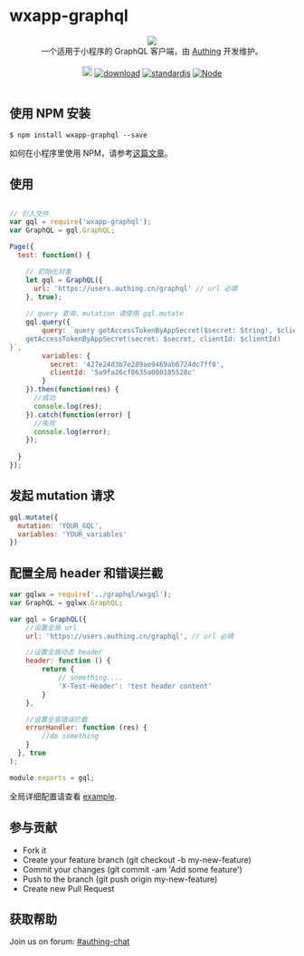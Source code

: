 # wxapp-graphql

<div align=center><img src="https://files.authing.co/authing-console/authing-logo-new-20210924.svg"></div>
<div align=center>一个适用于小程序的 GraphQL 客户端，由 <a href="https://authing.cn" target="_blank">Authing</a> 开发维护。</div>
<br/>
<div align="center">
  <a href="https://badge.fury.io/js/wxapp-graphql"><img src="https://badge.fury.io/js/wxapp-graphql.svg" alt="npm version" height="18"></a>
  <a href="https://npmcharts.com/compare/wxapp-graphql" target="_blank"><img src="https://img.shields.io/npm/dm/wxapp-graphql" alt="download"></a>
  <a href="https://standardjs.com" target="_blank"><img src="https://img.shields.io/badge/code_style-standard-brightgreen.svg" alt="standardjs"></a>
  <a href="javascript:;" target="_blank"><img src="https://img.shields.io/badge/node-%3E=12-green.svg" alt="Node"></a>
</div>
<br/>

## 使用 NPM 安装

``` shell
$ npm install wxapp-graphql --save
```

如何在小程序里使用 NPM，请参考[这篇文章](https://developers.weixin.qq.com/miniprogram/dev/devtools/npm.html)。

## 使用

``` javascript

// 引入文件
var gql = require('wxapp-graphql');
var GraphQL = gql.GraphQL;

Page({
  test: function() {

    // 初始化对象
    let gql = GraphQL({
      url: 'https://users.authing.cn/graphql' // url 必填 
    }, true);
    
    // query 查询，mutation 请使用 gql.mutate
    gql.query({
        query: `query getAccessTokenByAppSecret($secret: String!, $clientId: String!){
    getAccessTokenByAppSecret(secret: $secret, clientId: $clientId)
}`,
        variables: {
          secret: '427e24d3b7e289ae9469ab6724dc7ff0',
          clientId: '5a9fa26cf8635a000185528c'
        }
    }).then(function(res) {
      //成功
      console.log(res);
    }).catch(function(error) {
      //失败
      console.log(error);
    });
    
  }
});

```

## 发起 mutation 请求

``` javascript
gql.mutate({
  mutation: 'YOUR_GQL',
  variables: 'YOUR_variables'
})
```

## 配置全局 header 和错误拦截

``` javascript
var gqlwx = require('../graphql/wxgql');
var GraphQL = gqlwx.GraphQL;

var gql = GraphQL({
    //设置全局 url
    url: 'https://users.authing.cn/graphql', // url 必填

    //设置全居动态 header
    header: function () {
        return {
            // something....
            'X-Test-Header': 'test header content'
        }
    },

    //设置全居错误拦截
    errorHandler: function (res) {
        //do something
    }
  }, true
);

module.exports = gql;
```

全局详细配置请查看 [example](https://github.com/Authing/wxapp-graphql/blob/master/src/example/graphql.js).

## 参与贡献
- Fork it
- Create your feature branch (git checkout -b my-new-feature)
- Commit your changes (git commit -am 'Add some feature')
- Push to the branch (git push origin my-new-feature)
- Create new Pull Request

## 获取帮助

Join us on forum: [#authing-chat](https://forum.authing.cn/)
